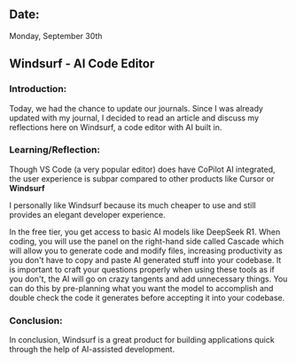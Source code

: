 ## Date:
Monday, September 30th

## Windsurf - AI Code Editor

### Introduction:
Today, we had the chance to update our journals. Since I was already updated with my journal, I decided to read an article and discuss my reflections here on Windsurf, a code editor with AI built in.

### Learning/Reflection:
Though VS Code (a very popular editor) does have CoPilot AI integrated, the user experience is subpar compared to other products like Cursor or **Windsurf**

I personally like Windsurf because its much cheaper to use and still provides an elegant developer experience. 

In the free tier, you get access to basic AI models like DeepSeek R1. When coding, you will use the panel on the right-hand side called Cascade which will allow you to generate code and modify files, increasing productivity as you don't have to copy and paste AI generated stuff into your codebase. It is important to craft your questions properly when using these tools as if you don't, the AI will go on crazy tangents and add unnecessary things. You can do this by pre-planning what you want the model to accomplish and double check the code it generates before accepting it into your codebase. 

### Conclusion:
In conclusion, Windsurf is a great product for building applications quick through the help of AI-assisted development. 
